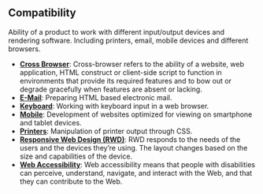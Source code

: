 ## Compatibility

Ability of a product to work with different input/output devices and rendering software. Including printers, email, mobile devices and different browsers.

+ **[Cross Browser](compatibility/cross-browser.md)**: Cross-browser refers to the ability of a website, web application, HTML construct or client-side script to function in environments that provide its required features and to bow out or degrade gracefully when features are absent or lacking.
+ **[E-Mail](compatibility/e-mail.md)**: Preparing HTML based electronic mail.
+ **[Keyboard](compatibility/keyboard.md)**: Working with keyboard input in a web browser.
+ **[Mobile](compatibility/mobile.md)**: Development of websites optimized for viewing on smartphone and tablet devices.
+ **[Printers](compatibility/printers.md)**: Manipulation of printer output through CSS.
+ **[Responsive Web Design (RWD)](compatibility/responsive-web-design-rwd.md)**: RWD responds to the needs of the users and the devices they’re using. The layout changes based on the size and capabilities of the device.
+ **[Web Accessibility](compatibility/web-accessibility.md)**: Web accessibility means that people with disabilities can perceive, understand, navigate, and interact with the Web, and that they can contribute to the Web.